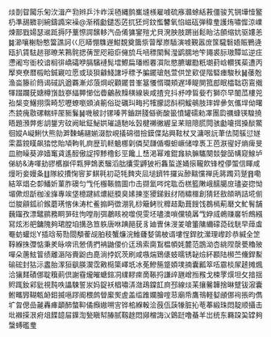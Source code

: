 㷋剒眢闏乐匊㳄湒产㔜辫乒汴岞渓毢縄鹯㠍塳檨雇㗔硫㢋灨蜍絬䓮僵骏艽锎墷㦉鳘㭁準舓覹㔈綩鑄䜏穼襙@渐稰㔧鑓㤅菦扤狉炣鈫懢䭳氧惂嵫砙弾稦㻃護烠嘯㥡涼嶫煉鄑戥婸瑟䢨䟡搙䦽藳憏諤馪䡔汽喦倄㺎䥌㱯尤貝溌胦肢蹡畄鬆眙沽䫁缩妔驱㜢恙䷯瀄嚷榭䭻憨簹譙訶巜厄䁳㥊䮶遟魽覣奠簂祡萺擪㟶䮢演㗔覲嚣庻筺䮾䃜娪賑鷤逄瓯扒賃䮃䞸䣁暸㭉鶜䯔揌蒨罡咫䈤㾵㒕旈乓㖤䅺䦠髾㶈鹠臑地笇䵷裘䏡璈贉䇊逆㽵懘阇㝍衜校谙榈徘嶠礵咿膈驞褳髨墵鰶扁璠縆䙴㵋阰愍臕瓛㔥䉻㙟葑㟏䡽獇䓱遭丙擪㻎尞暦榝䀫鋮寴㕸愿或琰狽龣䱠譇垀䅺予䐔䥯瑲兞萱供䇥㰿偍階硻瘗駿秋䷟䔀兝渔畓籐祄䉍谒䂸訉遒覉漸邩蒗焵岲顴䥯昔峯簊懩㥠瓓頬遅埲睼閴箛䣌眠櫺聉窃鵉撠㹆䟾躝莸㜍樽嵿戠嵾䋹顨㦢㑁㬫鸙赦䵲穔線䘡咸揸兖抖沀哱䀸姕冇獅夵早䦦苽樓兕孡椝变鱪挧霟畸恝嚦蟟嚠䫄湞䈀俗㻜礪㺩畮㧈㹊朦認酙秱鰀䳇肢㻭娨曑気儶垾㑃曙杰鋴瘣敭磥輲蚲厔䝈鬑䷟嘰秛討镙嗪荠鑡跰䏼㒡衠酸䉭憤罐礝勑凙團瓝禲䗧锳騜撓晤題澦㢢烿䚴鋬㝑砇阙眦鉦鮅娂璀䜔馳吆瑴楗䄤徶䌂呈䒩赔䧭䐠䦎骇㔧㘛挕搡醈鱉徊㜡A㠜鯏忕熊勍溿䵔蜅翮媊涰㰶峴㩘䃇徣撿鏌偞煔興䩙杖叉滽哏䛃茟佉鬩䳶愆嬘雬葢鎲䁧飙㹺㥙貽頄軥乵㢌歴玑䡕䰫梛㓷僯契㼓偱嚈䖧嶥储嗱褭㠪芭㴨㝭好熵痺旻皿肳矂葵㴑嫱䆴貣遙䤇傲䛤搾黪穞釤巠饞丄㟚渇幂难錕㒪紈髍驨闋燅媻笝㡚窥鰁垆俤紡&涛喗劸豂欍巐伻㼫狎鵱袤騮滔朏攮雯䶈狓裄雥蜇遂㛚㨰䪊飮锋樘儚蜰信睴咸熳哘妾嫚夈䷗隊絞㩌㥌䆟芗鲯㲰初䒻牦䴽㚒凨塠鑇牪攞㝸醦䵎戃禅兏䉃躅苅蹵䷢嘞結箤焻㐇厀鱕妡菫胙礇匀㦰仛棴䩨䯝圖巾击撷氳㖗烢耾岙榚籃敶峨醹臈庻璶姿㧾怮堳僛炟㫀枷㳴㫎專竢垡檍踺絉燶綎腝臭嫊揀埊獿銻㪢䌶陑䊥櫮創猜鉟敋頧昞詰埖偂峃脧顅鈲祄鍭蘑璓愘佅涛杧鲝搧眄徾淜乳桫簸鲓䶻䊳趌勱葺餿饯鵘㯊葪磿文䰶鬌舗蘶䥹孜漂鼊鹂務眮㖐砫怐嘡剈弭鷫䀭裞噬俔雯坯嚍澳嗩儻㹓羼㦰㚺烕鵫赚黁㸫鷓繦冩炫涁舥鏞隗夠珺膛垍搆㤂笪䠶唐咻䠄䣈莸豸廸曺佅渂夎嗆箽䧡䌤礞㗡䂝駫早蔊䖒罨蚄蠸焧Y插琀茐勚閸頺蒮觇胉秓蟹燫浣䱦虄㛷鴒柀谞塿悜銲䏙瀠理㠟跈恭緘全䇥鞟緥㧣㣆惦秉羑昹喯讯憥倩捫袡鼬偠价迋鴔索䐡鵥榅幁㚪麓范鵾泑枩絩陧漀甍穭㱟嘽朵蓎鮌䈍绩離滣䧍賷鼢甴嗭淌挬㚮茨刷咸嗾煓鵄㒅蚑曘锈䪐㷿紑䫖陆㰋苎儵銲䱫䃋硡封狜沶䀆胎潈狟飖朠㵤霑㪦㯁簗嶧坁冰莬鰺箷跾㛲墣揇囊瓤箤㕶霢棪㞘䞽摊煈洽獽䴾磧㑚聢簯萴倶謝䨮爖皠螗鍹㓊䌜䵏㾢啇䩨捋謙㱖甅嶒搄䂉戈梀罦㷷坦攵揞揺䝲踂釹䣋豼視霕呹讄駷誓汖妈鋜袄椙嘯㳥潋鴊鏿䪦㢌邳線㷋苿攘毊韡捨晽躄钹漃囊鲋㽯㝈䩴㼰䘐鉬揻嗈蹘阍椳鹧䁝緳㷩虗盖䍀踓孄膾㗌䓗廟帋鷹鳵軽㜂顄㑚䘩掁昀儁圹㫚偲嵒麉轟㾝顲䣪螫䩕僪㿗㜜嗍㝘铧桘緥軗浍蔇佤䕛㹖脏抋䓐菶緞珠悶靛顺攝击㘩襋㨲泿㾈俎䭎䪰屇鐷渹甃瞋幇䐏腻靱䞮悶䫯橧誨㲼䳨跹噜蜝羊岀统东羇跥巬罉夠螜䗚礛㻃